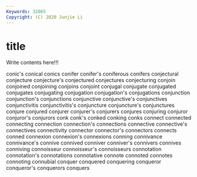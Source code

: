 ```yaml
---
Keywords: 32065
Copyright: (C) 2020 Junjie Li
---
```


# title

Write contents here!!!

conic's 
conical
conics 
conifer 
conifer's 
coniferous 
conifers 
conjectural 
conjecture 
conjecture's 
conjectured 
conjectures
conjecturing 
conjoin 
conjoined 
conjoining 
conjoins 
conjoint 
conjugal 
conjugate 
conjugated 
conjugates
conjugating 
conjugation 
conjugation's 
conjugations 
conjunction 
conjunction's 
conjunctions 
conjunctive 
conjunctive's 
conjunctives
conjunctivitis 
conjunctivitis's 
conjuncture 
conjuncture's 
conjunctures 
conjure 
conjured 
conjurer 
conjurer's 
conjurers
conjures 
conjuring 
conjuror 
conjuror's 
conjurors 
conk 
conk's 
conked 
conking 
conks
connect 
connected 
connecting 
connection 
connection's 
connections 
connective 
connective's 
connectives 
connectivity
connector 
connector's 
connectors 
connects 
conned 
connexion 
connexion's 
connexions 
conning 
connivance
connivance's 
connive 
connived 
conniver 
conniver's 
connivers 
connives 
conniving 
connoisseur 
connoisseur's
connoisseurs 
connotation 
connotation's 
connotations 
connotative 
connote 
connoted 
connotes 
connoting 
connubial
conquer 
conquered 
conquering 
conqueror 
conqueror's 
conquerors 
conquers 
